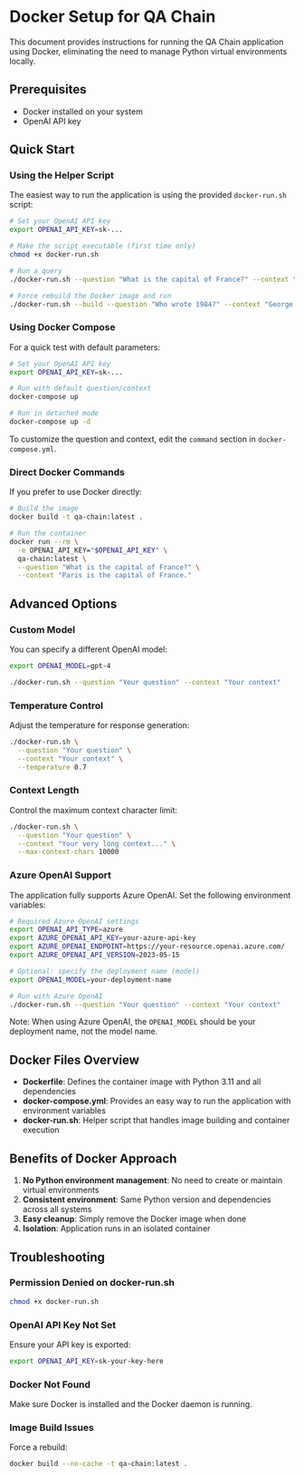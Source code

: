 # Docker Setup for QA Chain

This document provides instructions for running the QA Chain application using Docker, eliminating the need to manage Python virtual environments locally.

## Prerequisites

- Docker installed on your system
- OpenAI API key

## Quick Start

### Using the Helper Script

The easiest way to run the application is using the provided `docker-run.sh` script:

```bash
# Set your OpenAI API key
export OPENAI_API_KEY=sk-...

# Make the script executable (first time only)
chmod +x docker-run.sh

# Run a query
./docker-run.sh --question "What is the capital of France?" --context "Paris is the capital of France."

# Force rebuild the Docker image and run
./docker-run.sh --build --question "Who wrote 1984?" --context "George Orwell wrote the novel 1984."
```

### Using Docker Compose

For a quick test with default parameters:

```bash
# Set your OpenAI API key
export OPENAI_API_KEY=sk-...

# Run with default question/context
docker-compose up

# Run in detached mode
docker-compose up -d
```

To customize the question and context, edit the `command` section in `docker-compose.yml`.

### Direct Docker Commands

If you prefer to use Docker directly:

```bash
# Build the image
docker build -t qa-chain:latest .

# Run the container
docker run --rm \
  -e OPENAI_API_KEY="$OPENAI_API_KEY" \
  qa-chain:latest \
  --question "What is the capital of France?" \
  --context "Paris is the capital of France."
```

## Advanced Options

### Custom Model

You can specify a different OpenAI model:

```bash
export OPENAI_MODEL=gpt-4

./docker-run.sh --question "Your question" --context "Your context"
```

### Temperature Control

Adjust the temperature for response generation:

```bash
./docker-run.sh \
  --question "Your question" \
  --context "Your context" \
  --temperature 0.7
```

### Context Length

Control the maximum context character limit:

```bash
./docker-run.sh \
  --question "Your question" \
  --context "Your very long context..." \
  --max-context-chars 10000
```

### Azure OpenAI Support

The application fully supports Azure OpenAI. Set the following environment variables:

```bash
# Required Azure OpenAI settings
export OPENAI_API_TYPE=azure
export AZURE_OPENAI_API_KEY=your-azure-api-key
export AZURE_OPENAI_ENDPOINT=https://your-resource.openai.azure.com/
export AZURE_OPENAI_API_VERSION=2023-05-15

# Optional: specify the deployment name (model)
export OPENAI_MODEL=your-deployment-name

# Run with Azure OpenAI
./docker-run.sh --question "Your question" --context "Your context"
```

Note: When using Azure OpenAI, the `OPENAI_MODEL` should be your deployment name, not the model name.

## Docker Files Overview

- **Dockerfile**: Defines the container image with Python 3.11 and all dependencies
- **docker-compose.yml**: Provides an easy way to run the application with environment variables
- **docker-run.sh**: Helper script that handles image building and container execution

## Benefits of Docker Approach

1. **No Python environment management**: No need to create or maintain virtual environments
2. **Consistent environment**: Same Python version and dependencies across all systems
3. **Easy cleanup**: Simply remove the Docker image when done
4. **Isolation**: Application runs in an isolated container

## Troubleshooting

### Permission Denied on docker-run.sh

```bash
chmod +x docker-run.sh
```

### OpenAI API Key Not Set

Ensure your API key is exported:

```bash
export OPENAI_API_KEY=sk-your-key-here
```

### Docker Not Found

Make sure Docker is installed and the Docker daemon is running.

### Image Build Issues

Force a rebuild:

```bash
docker build --no-cache -t qa-chain:latest .
```
